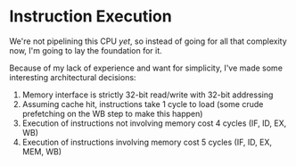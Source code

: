 # Instruction Execution
We're not pipelining this CPU *yet*, so instead of going for all that complexity now, I'm going to lay the foundation for it.

Because of my lack of experience and want for simplicity, I've made some interesting architectural decisions:
1. Memory interface is strictly 32-bit read/write with 32-bit addressing
2. Assuming cache hit, instructions take 1 cycle to load (some crude prefetching on the WB step to make this happen)
3. Execution of instructions not involving memory cost 4 cycles (IF, ID, EX, WB)
4. Execution of instructions involving memory cost 5 cycles (IF, ID, EX, MEM, WB)